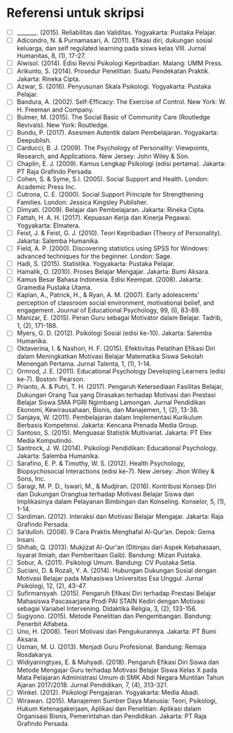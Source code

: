 # Referensi untuk skripsi

- [ ] _______. (2015). Reliabilitas dan Validitas. Yogyakarta: Pustaka Pelajar.
- [ ] Adicondro, N. & Purnamasari, A. (2011). Efikasi diri, dukungan sosial keluarga, dan self regulated learning pada siswa kelas VIII. Jurnal Humanitas, 8, (1), 17-27.
- [ ] Alwisol. (2014). Edisi Revisi Psikologi Kepribadian. Malang: UMM Press.
- [ ] Arikunto, S. (2014). Prosedur Penelitian: Suatu Pendekatan Praktik. Jakarta: Rineka Cipta.
- [ ] Azwar, S. (2016). Penyusunan Skala Psikologi. Yogyakarta: Pustaka Pelajar.
- [ ] Bandura, A. (2002). Self-Efficacy: The Exercise of Control. New York: W. H. Freeman and Company.
- [ ] Bulmer, M. (2015). The Social Basic of Community Care (Routledge Revivals). New York: Routledge.
- [ ] Bundu, P. (2017). Asesmen Autentik dalam Pembelajaran. Yogyakarta: Deepublish.
- [ ] Carducci, B. J. (2009). The Psychology of Personality: Viewpoints, Research, and Applications. New Jersey: John Wiley & Son.
- [ ] Chaplin, E. J. (2009). Kamus Lengkap Psikologi (edisi pertama). Jakarta: PT Raja Grafindo Persada.
- [ ] Cohen, S. & Syme, S.I. (2005). Social Support and Health. London: Academic Press Inc.
- [ ] Cutrona, C. E. (2000). Social Support Principle for Strengthening Families. London: Jessica Kingsley Publisher.
- [ ] Dimyati. (2009). Belajar dan Pembelajaran. Jakarta: Rineka Cipta.
- [ ] Fattah, H. A. H. (2017). Kepuasan Kerja dan Kinerja Pegawai. Yogyakarta: Elmatera.
- [ ] Feist, J. & Feist, G. J. (2010). Teori Kepribadian (Theory of Personality). Jakarta: Salemba Humanika.
- [ ] Field, A. P. (2000). Discovering statistics using SPSS for Windows: advanced techniques for the beginner. London: Sage.
- [ ] Hadi, S. (2015). Statistika. Yogyakarta: Pustaka Pelajar.
- [ ] Hamalik, O. (2010). Proses Belajar Mengajar. Jakarta: Bumi Aksara.
- [ ] Kamus Besar Bahasa Indonesia. Edisi Keempat. (2008). Jakarta: Gramedia Pustaka Utama.
- [ ] Kaplan, A., Patrick, H., & Ryan, A. M. (2007). Early adolescents' perception of  classroom social environment, motivational belief, and engagement.  Journal of Educational Psychology, 99, (I), 83-89.
- [ ] Manizar, E. (2015). Peran Guru sebagai Motivator dalam Belajar. Tadrib, 1, (2), 171-188.
- [ ] Myers, G. D. (2012). Psikologi Sosial (edisi ke-10). Jakarta: Salemba Humanika.
- [ ] Oktaverina, I. & Nashori, H. F. (2015). Efektivitas Pelatihan Efikasi Diri dalam Meningkatkan Motivasi Belajar Matematika Siswa Sekolah Menengah Pertama. Jurnal Talenta, 1, (1), 1-14.
- [ ] Ormrod, J. E. (2011). Educational Psychology Developing Learners (edisi ke-7). Boston: Pearson.
- [ ] Prianto, A. & Putri, T. H. (2017). Pengaruh Ketersediaan Fasilitas Belajar, Dukungan Orang Tua yang Dirasakan terhadap Motivasi dan Prestasi Belajar Siswa SMA PGRI Ngimbang Lamongan. Jurnal Pendidikan Ekonomi, Kewirausahaan, Bisnis, dan Manajemen, 1, (2), 13-38.
- [ ] Sanjaya, W. (2011). Pembelajaran dalam Implementasi Kurikulum Berbasis Kompetensi. Jakarta: Kencana Prenada Media Group.
- [ ] Santoso, S. (2015). Menguasai Statistik Multivariat. Jakarta: PT Elex Media Komputindo.
- [ ] Santrock, J. W. (2014). Psikologi Pendidikan: Educational Psychology. Jakarta: Salemba Humanika.
- [ ] Sarafino, E. P. & Timothy, W. S. (2012). Health Psychology, Biopsychosocial Interactions (edisi ke-7). New Jersey: Jhon Willey & Sons, Inc.
- [ ] Saragi, M. P. D., Iswari, M., & Mudjiran. (2016). Kontribusi Konsep Diri dan Dukungan Orangtua terhadap Motivasi Belajar Siswa dan Implikasinya dalam Pelayanan Bimbingan dan Konseling. Konselor, 5, (1), 1-14.
- [ ] Sardiman. (2012). Interaksi dan Motivasi Belajar Mengajar. Jakarta: Raja Grafindo Persada.
- [ ] Sa’dulloh. (2008). 9 Cara Praktis Menghafal Al-Qur’an. Depok: Gema Insani.
- [ ] Shihab, Q. (2013). Mukjizat Al-Qur'an (Ditinjau dari Aspek Kebahasaan, Isyarat Ilmiah, dan Pemberitaan Gaib). Bandung: Mizan Pustaka.
- [ ] Sobur, A. (2011). Psikologi Umum. Bandung: CV Pustaka Setia.
- [ ] Suciani, D. & Rozali, Y. A. (2014). Hubungan Dukungan Sosial dengan Motivasi Belajar pada Mahasiswa Universitas Esa Unggul. Jurnal Psikologi, 12, (2), 43-47.
- [ ] Sufirmansyah. (2015). Pengaruh Efikasi Diri terhadap Prestasi Belajar Mahasiswa Pascasarjana Prodi PAI STAIN Kediri dengan Motivasi sebagai Variabel Intervening. Didaktika Religia, 3, (2), 133-156.
- [ ] Sugiyono. (2015). Metode Penelitian dan Pengembangan. Bandung: Penerbit Alfabeta.
- [ ] Uno, H. (2008). Teori Motivasi dan Pengukurannya. Jakarta: PT Bumi Aksara.
- [ ] Usman, M. U. (2013). Menjadi Guru Profesional. Bandung: Remaja Rosdakarya.
- [ ] Widiyaningtyas, E. & Muhyadi. (2018). Pengaruh Efikasi Diri Siswa dan Metode Mengajar Guru terhadap Motivasi Belajar Siswa Kelas X pada Mata Pelajaran Administrasi Umum di SMK Abdi Negara Muntilan Tahun Ajaran 2017/2018. Jurnal Pendidikan, 7, (4), 313-321.
- [ ] Winkel. (2012). Psikologi Pengajaran. Yogyakarta: Media Abadi.
- [ ] Wirawan. (2015). Manajemen Sumber Daya Manusia: Teori, Psikologi, Hukum Ketenagakerjaan, Aplikasi dan Penelitian: Aplikasi dalam Organisasi Bisnis, Pemerintahan dan Pendidikan. Jakarta: PT Raja Grafindo Persada.